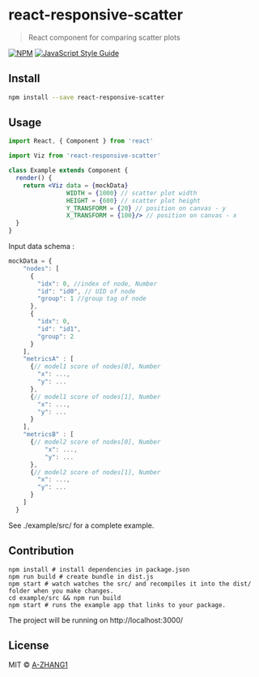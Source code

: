 # react-responsive-scatter

> React component for comparing scatter plots

[![NPM](https://img.shields.io/npm/v/react-responsive-scatter.svg)](https://www.npmjs.com/package/react-responsive-scatter) [![JavaScript Style Guide](https://img.shields.io/badge/code_style-standard-brightgreen.svg)](https://standardjs.com)

## Install

```bash
npm install --save react-responsive-scatter
```

## Usage

```jsx
import React, { Component } from 'react'

import Viz from 'react-responsive-scatter'

class Example extends Component {
  render() {
    return <Viz data = {mockData}
                WIDTH = {1000} // scatter plot width
                HEIGHT = {600} // scatter plot height
                Y_TRANSFORM = {20} // position on canvas - y
                X_TRANSFORM = {100}/> // position on canvas - x
  }
}
```
Input data schema :
```javascript
mockData = {
    "nodes": [
      {
        "idx": 0, //index of node, Number
        "id": "id0", // UID of node
        "group": 1 //group tag of node
      },
      {
        "idx": 0,
        "id": "id1",
        "group": 2
      }
    ],
    "metricsA" : [
      {// model1 score of nodes[0], Number
        "x": ...,
        "y": ...
      },
      {// model1 score of nodes[1], Number
        "x": ...,
        "y": ...
      }
    ],
    "metricsB" : [
      {// model2 score of nodes[0], Number
          "x": ...,
          "y": ...
      },
      {// model2 score of nodes[1], Number
        "x": ...,
        "y": ...
      }
    ]
  }
```

See ./example/src/ for a complete example.

## Contribution
```{shell}
npm install # install dependencies in package.json
npm run build # create bundle in dist.js
npm start # watch watches the src/ and recompiles it into the dist/ folder when you make changes.
cd example/src && npm run build
npm start # runs the example app that links to your package.
```
The project will be running on http://localhost:3000/

## License

MIT © [A-ZHANG1](https://github.com/A-ZHANG1)
